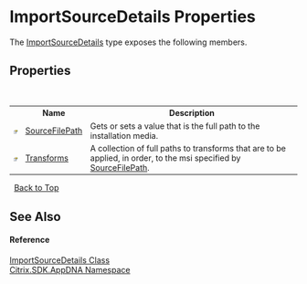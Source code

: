 # ImportSourceDetails Properties
 

The <a href="9cbebeca-718f-afef-1be7-fd72edc4e3e9">ImportSourceDetails</a> type exposes the following members.


## Properties
&nbsp;<table><tr><th></th><th>Name</th><th>Description</th></tr><tr><td>![Public property](media/pubproperty.gif "Public property")</td><td><a href="72823d38-0fb7-a07f-f2e1-a3f9398f12e6">SourceFilePath</a></td><td>
Gets or sets a value that is the full path to the installation media.</td></tr><tr><td>![Public property](media/pubproperty.gif "Public property")</td><td><a href="a39a668b-568f-f3be-de88-085651a2f6a0">Transforms</a></td><td>
A collection of full paths to transforms that are to be applied, in order, to the msi specified by <a href="72823d38-0fb7-a07f-f2e1-a3f9398f12e6">SourceFilePath</a>.</td></tr></table>&nbsp;
<a href="#importsourcedetails-properties">Back to Top</a>

## See Also


#### Reference
<a href="9cbebeca-718f-afef-1be7-fd72edc4e3e9">ImportSourceDetails Class</a><br /><a href="fe2d265b-410b-8b11-1eb4-a790e0b062bf">Citrix.SDK.AppDNA Namespace</a><br />